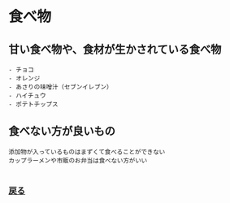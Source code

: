 # 食べ物


## 甘い食べ物や、食材が生かされている食べ物
    - チョコ
    - オレンジ
    - あさりの味噌汁（セブンイレブン）
    - ハイチュウ
    - ポテトチップス

## 食べない方が良いもの
    添加物が入っているものはまずくて食べることができない
    カップラーメンや市販のお弁当は食べない方がいい

#
### [戻る](main.md)